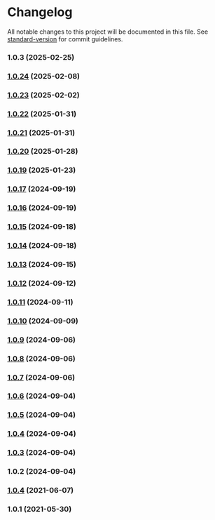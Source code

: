 # Changelog

All notable changes to this project will be documented in this file. See [standard-version](https://github.com/conventional-changelog/standard-version) for commit guidelines.

### 1.0.3 (2025-02-25)



### [1.0.24](https://github.com/asmartbear/jobs/compare/v1.0.23...v1.0.24) (2025-02-08)



### [1.0.23](https://github.com/asmartbear/jobs/compare/v1.0.22...v1.0.23) (2025-02-02)



### [1.0.22](https://github.com/asmartbear/jobs/compare/v1.0.21...v1.0.22) (2025-01-31)



### [1.0.21](https://github.com/asmartbear/jobs/compare/v1.0.20...v1.0.21) (2025-01-31)



### [1.0.20](https://github.com/asmartbear/jobs/compare/v1.0.19...v1.0.20) (2025-01-28)



### [1.0.19](https://github.com/asmartbear/jobs/compare/v1.0.17...v1.0.19) (2025-01-23)



### [1.0.17](https://github.com/asmartbear/jobs/compare/v1.0.16...v1.0.17) (2024-09-19)



### [1.0.16](https://github.com/asmartbear/jobs/compare/v1.0.15...v1.0.16) (2024-09-19)



### [1.0.15](https://github.com/asmartbear/jobs/compare/v1.0.13...v1.0.15) (2024-09-18)



### [1.0.14](https://github.com/asmartbear/jobs/compare/v1.0.13...v1.0.14) (2024-09-18)



### [1.0.13](https://github.com/asmartbear/jobs/compare/v1.0.12...v1.0.13) (2024-09-15)



### [1.0.12](https://github.com/asmartbear/jobs/compare/v1.0.11...v1.0.12) (2024-09-12)



### [1.0.11](https://github.com/asmartbear/jobs/compare/v1.0.10...v1.0.11) (2024-09-11)



### [1.0.10](https://github.com/asmartbear/jobs/compare/v1.0.9...v1.0.10) (2024-09-09)



### [1.0.9](https://github.com/asmartbear/jobs/compare/v1.0.8...v1.0.9) (2024-09-06)



### [1.0.8](https://github.com/asmartbear/jobs/compare/v1.0.7...v1.0.8) (2024-09-06)



### [1.0.7](https://github.com/asmartbear/jobs/compare/v1.0.6...v1.0.7) (2024-09-06)



### [1.0.6](https://github.com/asmartbear/jobs/compare/v1.0.5...v1.0.6) (2024-09-04)



### [1.0.5](https://github.com/asmartbear/jobs/compare/v1.0.4...v1.0.5) (2024-09-04)



### [1.0.4](https://github.com/asmartbear/jobs/compare/v1.0.3...v1.0.4) (2024-09-04)



### [1.0.3](https://github.com/asmartbear/jobs/compare/v1.0.2...v1.0.3) (2024-09-04)



### 1.0.2 (2024-09-04)



### [1.0.4](https://github.com/asmartbear/color/compare/v1.0.1...v1.0.4) (2021-06-07)



### 1.0.1 (2021-05-30)
